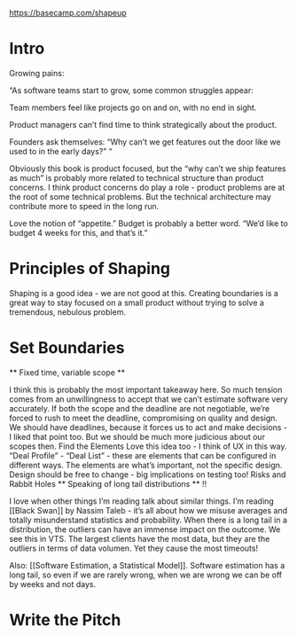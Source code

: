 https://basecamp.com/shapeup

# Intro
Growing pains:

“As software teams start to grow, some common struggles appear:

Team members feel like projects go on and on, with no end in sight.

Product managers can’t find time to think strategically about the product.

Founders ask themselves: “Why can’t we get features out the door like we used to in the early days?”
“

Obviously this book is product focused, but the “why can’t we ship features as much” is probably more related to technical structure than product concerns. I think product concerns do play a role - product problems are at the root of some technical problems. But the technical architecture may contribute more to speed in the long run.

Love the notion of “appetite.” Budget is probably a better word. “We’d like to budget 4 weeks for this, and that’s it.” 

# Principles of Shaping
Shaping is a good idea - we are not good at this. Creating boundaries is a great way to stay focused on a small product without trying to solve a tremendous, nebulous problem.

# Set Boundaries
** Fixed time, variable scope ** 

I think this is probably the most important takeaway here. So much tension comes from an unwillingness to accept that we can’t estimate software very accurately. If both the scope and the deadline are not negotiable, we’re forced to rush to meet the deadline, compromising on quality and design. We should have deadlines, because it forces us to act and make decisions - I liked that point too. But we should be much more judicious about our scopes then.
Find the Elements
Love this idea too - I think of UX in this way. “Deal Profile” - “Deal List” - these are elements that can be configured in different ways. The elements are what’s important, not the specific design. Design should be free to change - big implications on testing too!
Risks and Rabbit Holes
** Speaking of long tail distributions ** !!

I love when other things I’m reading talk about similar things. I’m reading [[Black Swan]] by Nassim Taleb - it’s all about how we misuse averages and totally misunderstand statistics and probability. When there is a long tail in a distribution, the outliers can have an immense impact on the outcome. We see this in VTS. The largest clients have the most data, but they are the outliers in terms of data volumen. Yet they cause the most timeouts!

Also: [[Software Estimation, a Statistical Model]]. Software estimation has a long tail, so even if we are rarely wrong, when we are wrong we can be off by weeks and not days.

# Write the Pitch


